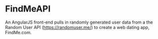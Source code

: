 # FindMeAPI
An AngularJS front-end pulls in randomly generated user data from a the Random User API (https://randomuser.me/) to create a web dating app, FindMe.com.
